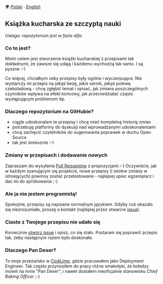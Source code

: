 🌍
*[Polski](README.md) ∙ [English](README-en.md)*

Książka kucharska ze szczyptą nauki
-----------------------------------

*Uwaga: repozytorium jest w fazie alfa.*

### Co to jest?

Moim celem jest stworzenie książki kucharskiej z przepisami tak dokładnymi, że
zawsze się udają i każdemu wychodzą tak samo. I są pyszne :-)

Co więcej, chciałbym zeby przepisy były ogólne i wyczerpujące. Nie wystarczy mi
przepis na *jakąś* bezę, *jakiś* sernik, *jakąś* polewę czekoladową - chcę
zgłębić temat i opisać, jak zmiana poszczególnych czynników wpływa na efekt
końcowy, jak przeciwdziałać często występującym problemom itp.

### Dlaczego repozytorium na GitHubie?

* ciągle udoskonalam te przepisy i chcę mieć kompletną historię zmian
* potrzebuję platformy do dyskusji nad wprowadzanymi udoskonaleniami
* chcę zachęcić czytelników do sugerowania poprawek w duchu Open Source
* tak jest śmiesznie :-)

### Zmiany w przepisach i dodawanie nowych

Zapraszam do wysyłania [Pull
Requestów](https://github.com/jan-warchol/pan-deser/pulls) z propozycjami :-)
Oczywiście, jak w każdym szanującym się projekcie, nowe przepisy (i istotne
zmiany w istniejących) powinny zostać przetestowane - najlepiej upiec
egzemplarz i dać mi do spróbowania ;-)

### Ale ja nie jestem programistą!

Spokojnie, przepisy są napisane normalnym językiem. Gdyby coś okazało się
niezrozumiałe, proszę o kontakt (najlepiej przez otwarcie
[issue](https://github.com/jan-warchol/pan-deser/issues)).

### Ciasto z Twojego przepisu nie udało się

Koniecznie [otwórz issue](https://github.com/jan-warchol/pan-deser/issues/new)
i opisz, co się stało. Postaram się poprawić przepis tak, żeby następnym razem
było doskonałe.

### Dlaczego Pan Deser?

To moje przezwisko w [CodiLime](https://www.codilime.com/), gdzie pracowałem
jako Deployment Engineer. Tak często przynosiłem do pracy różne smakołyki, że
koledzy mówili na mnie "Pan Deser", i nawet dostałem nieoficjalnie stanowisko
*Chief Baking Officer* ;-)
